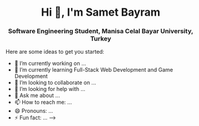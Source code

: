 <h1 align="center">Hi 👋, I'm Samet Bayram</h1>
<h3 align="center">Software Engineering Student, Manisa Celal Bayar University, Turkey</h3>


Here are some ideas to get you started:

- 🔭 I’m currently working on ...
- 🌱 I’m currently learning Full-Stack Web Development and Game Development
- 👯 I’m looking to collaborate on ...
- 🤔 I’m looking for help with ...
- 💬 Ask me about ...
- 📫 How to reach me: ...
- 😄 Pronouns: ...
- ⚡ Fun fact: ...
-->

